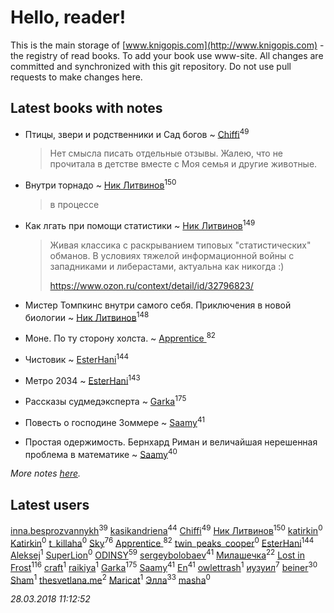 # Hello, reader!
This is the main storage of [www.knigopis.com](http://www.knigopis.com) - the registry of read books.
To add your book use www-site. All changes are committed and synchronized with this git repository.
Do not use pull requests to make changes here.


## Latest books with notes
* Птицы, звери и родственники        и    Сад богов ~ [Chiffi](users/105/105831994080785626680-google)<sup>49</sup>
    > Нет смысла писать отдельные отзывы. Жалею,  что не прочитала в детстве вместе с Моя семья и другие животные.

* Внутри торнадо ~ [Ник Литвинов](users/241/241974816-vkontakte)<sup>150</sup>
    > в процессе

* Как лгать при помощи статистики ~ [Ник Литвинов](users/241/241974816-vkontakte)<sup>149</sup>
    > Живая классика с раскрыванием типовых "статистических" обманов. В условиях тяжелой информационной войны с западниками и либерастами, актуальна как никогда :)
    > 
    > https://www.ozon.ru/context/detail/id/32796823/

* Мистер Томпкинс внутри самого себя. Приключения в новой биологии ~ [Ник Литвинов](users/241/241974816-vkontakte)<sup>148</sup>

* Моне. По ту сторону холста. ~ [Apprentice ](users/528/52821952-vkontakte)<sup>82</sup>

* Чистовик ~ [EsterHani](users/305/30558181-vkontakte)<sup>144</sup>

* Метро 2034 ~ [EsterHani](users/305/30558181-vkontakte)<sup>143</sup>

* Рассказы судмедэксперта ~ [Garka](users/115/115753719718250012620-google)<sup>175</sup>

* Повесть о господине Зоммере ~ [Saamy](users/115/115226508-vkontakte)<sup>41</sup>

* Простая одержимость. Бернхард Риман и величайшая нерешенная проблема в математике ~ [Saamy](users/115/115226508-vkontakte)<sup>40</sup>


_More notes [here](latest_books_with_notes.md)._


## Latest users
[inna.besprozvannykh](users/733/73323849-yandex)<sup>39</sup> 
[kasikandriena](users/152/152488954-vkontakte)<sup>44</sup> 
[Chiffi](users/105/105831994080785626680-google)<sup>49</sup> 
[Ник Литвинов](users/241/241974816-vkontakte)<sup>150</sup> 
[katirkin](users/104/10432558-vkontakte)<sup>0</sup> 
[Katirkin](users/102/10203861245118662-facebook)<sup>0</sup> 
[t_killaha](users/527/52723738-vkontakte)<sup>0</sup> 
[Sky](users/118/118049897850017649660-google)<sup>76</sup> 
[Apprentice ](users/528/52821952-vkontakte)<sup>82</sup> 
[twin_peaks_cooper](users/160/160781443-vkontakte)<sup>0</sup> 
[EsterHani](users/305/30558181-vkontakte)<sup>144</sup> 
[Aleksej](users/100/100002659210723-facebook)<sup>1</sup> 
[SuperLion](users/107/107736809531847537707-google)<sup>0</sup> 
[ODINSY](users/100/100978570902186865324-google)<sup>59</sup> 
[sergeybolobaev](users/112/112205967961310617540-google)<sup>41</sup> 
[Милашечка](users/200/200601396-vkontakte)<sup>22</sup> 
[Lost in Frost](users/103/103293621948650602575-google)<sup>116</sup> 
[craft](users/109/109631074460726923652-google)<sup>1</sup> 
[raikiya](users/102/102746239851115121741-google)<sup>1</sup> 
[Garka](users/115/115753719718250012620-google)<sup>175</sup> 
[Saamy](users/115/115226508-vkontakte)<sup>41</sup> 
[En](users/333/333646551-vkontakte)<sup>41</sup> 
[owlettrash](users/278/278096395-yandex)<sup>1</sup> 
[иузуил](users/238/238356806-vkontakte)<sup>7</sup> 
[beiner](users/118/118330474331574680123-google)<sup>30</sup> 
[Sham](users/112/112352352107354542773-googleplus)<sup>1</sup> 
[thesvetlana.me](users/342/3421979735-instagram)<sup>2</sup> 
[Maricat](users/587/58738111-vkontakte)<sup>1</sup> 
[Элла](users/100/1002037069862545-facebook)<sup>33</sup> 
[masha](users/107/107467173588295592941-google)<sup>0</sup> 


_28.03.2018 11:12:52_
